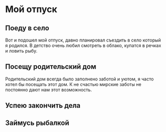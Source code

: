 # Мой отпуск

## Поеду в село
Вот и подошел мой отпуск, давно планировал съездить в село который я родился. В детство очень любил смотреть в облако, купатся в речках и ловить рыбу.
## Посещу родительский дом
Родительский дом всегда было заполнено заботой и уютом, я часто хотел бы посещать этот дом. К не счастью мирские заботы не постоянно дают нам этот возможность.
## Успею закончить дела

## Займусь рыбалкой